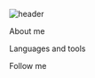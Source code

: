![header](https://github.com/Glazinapik/glazinapik/blob/main/assets/logo.gif)

About me

Languages and tools

Follow me


